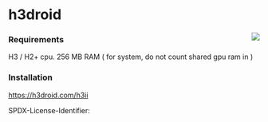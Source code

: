 # h3droid

<img src="https://h3droid.com/user/pages/01.home/H3small1.gif" align="right" />

### Requirements
  H3 / H2+  cpu.
  256 MB RAM ( for system, do not count shared gpu ram in )
  
  
### Installation
  https://h3droid.com/h3ii

SPDX-License-Identifier: 


